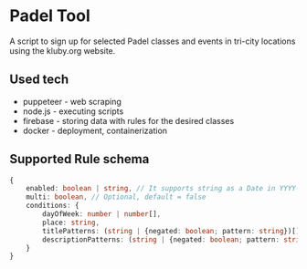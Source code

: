 # Padel Tool

A script to sign up for selected Padel classes and events in tri-city locations using the kluby.org website.

## Used tech

- puppeteer - web scraping
- node.js - executing scripts
- firebase - storing data with rules for the desired classes
- docker - deployment, containerization

## Supported Rule schema

```typescript
{
    enabled: boolean | string, // It supports string as a Date in YYYY-MM-DD format. The date indicates when the rule becomes active.
    multi: boolean, // Optional, default = false
    conditions: {
        dayOfWeek: number | number[],
        place: string,
        titlePatterns: (string | {negated: boolean; pattern: string})[],
        descriptionPatterns: (string | {negated: boolean; pattern: string})[], // Optional
    }
}
```
